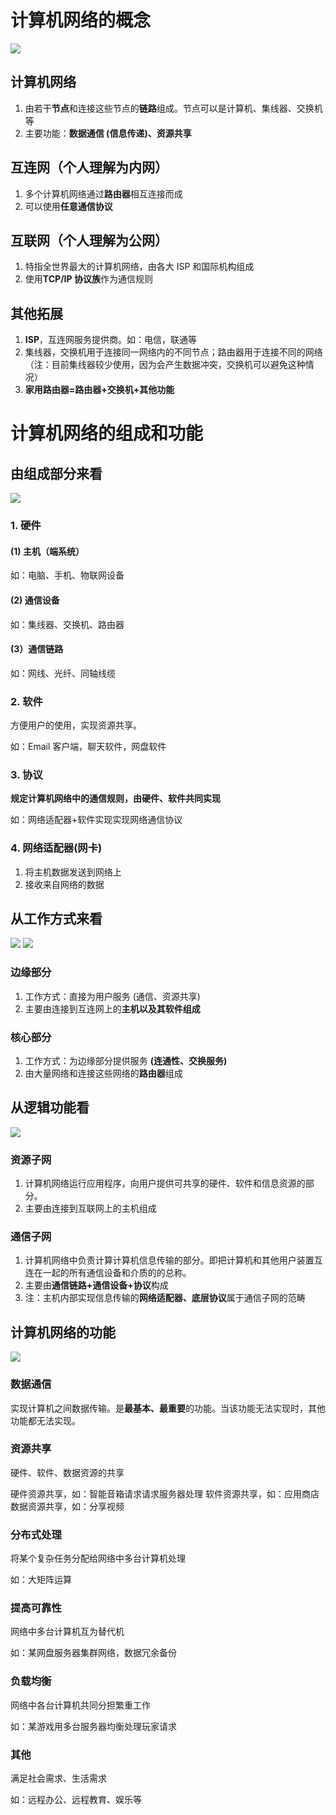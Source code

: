 # 计算机网络的概念

![](计算机网络/计算机网络的概念.png)
## 计算机网络

1. 由若干**节点**和连接这些节点的**链路**组成。节点可以是计算机、集线器、交换机等
2. 主要功能：**数据通信 (信息传递)、资源共享**

## 互连网（个人理解为内网）

1. 多个计算机网络通过**路由器**相互连接而成
2. 可以使用**任意通信协议**

## 互联网（个人理解为公网）

1. 特指全世界最大的计算机网络，由各大 ISP 和国际机构组成
2. 使用**TCP/IP 协议族**作为通信规则

## 其他拓展

1. **ISP**，互连网服务提供商。如：电信，联通等
2. 集线器，交换机用于连接同一网络内的不同节点；路由器用于连接不同的网络（注：目前集线器较少使用，因为会产生数据冲突，交换机可以避免这种情况）
3. **家用路由器=路由器+交换机+其他功能**


# 计算机网络的组成和功能

## 由组成部分来看

![](计算机网络/由组成部分来看.png)

### 1. 硬件 

#### (1) 主机（端系统）

如：电脑、手机、物联网设备

####  (2) 通信设备

如：集线器、交换机、路由器

#### (3）通信链路

如：网线、光纤、同轴线缆

### 2. 软件

方便用户的使用，实现资源共享。

如：Email 客户端，聊天软件，网盘软件

### 3. 协议

**规定计算机网络中的通信规则，由硬件、软件共同实现**

如：网络适配器+软件实现实现网络通信协议

### 4. 网络适配器(网卡)

1. 将主机数据发送到网络上
2. 接收来自网络的数据

## 从工作方式来看

![](计算机网络/从工作方式来看.png)
![](计算机网络/从工作方式来看-2.png)


### 边缘部分

1. 工作方式：直接为用户服务 (通信、资源共享)
2. 主要由连接到互连网上的**主机以及其软件组成**

### 核心部分

1. 工作方式：为边缘部分提供服务 **(连通性、交换服务)**
2. 由大量网络和连接这些网络的**路由器**组成

## 从逻辑功能看
![](计算机网络/从逻辑功能看.png)

### 资源子网

1. 计算机网络运行应用程序，向用户提供可共享的硬件、软件和信息资源的部分。
2. 主要由连接到互联网上的主机组成

### 通信子网

1. 计算机网络中负责计算计算机信息传输的部分。即把计算机和其他用户装置互连在一起的所有通信设备和介质的的总称。
2. 主要由**通信链路+通信设备+协议**构成
3. 注：主机内部实现信息传输的**网络适配器、底层协议**属于通信子网的范畴

## 计算机网络的功能

![](计算机网络/计算机网络的功能.png)

### 数据通信

实现计算机之间数据传输。是**最基本、最重要**的功能。当该功能无法实现时，其他功能都无法实现。

### 资源共享

硬件、软件、数据资源的共享

硬件资源共享，如：智能音箱请求请求服务器处理
软件资源共享，如：应用商店
数据资源共享，如：分享视频

### 分布式处理

将某个复杂任务分配给网络中多台计算机处理

如：大矩阵运算

### 提高可靠性

网络中多台计算机互为替代机

如：某网盘服务器集群网络，数据冗余备份

### 负载均衡

网络中各台计算机共同分担繁重工作

如：某游戏用多台服务器均衡处理玩家请求

### 其他

满足社会需求、生活需求

如：远程办公、远程教育、娱乐等
